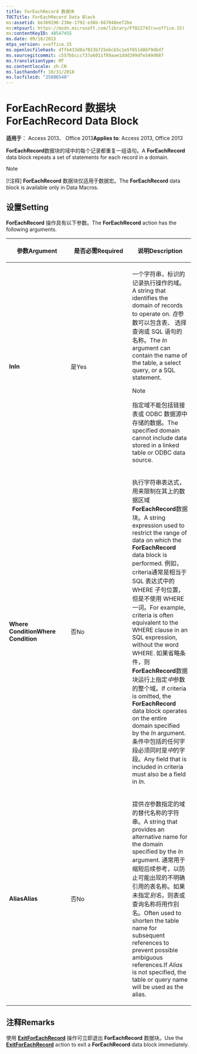 ```yaml
---
title: ForEachRecord 数据块
TOCTitle: ForEachRecord Data Block
ms:assetid: be369196-230e-1f92-e36b-667048eef2be
ms:mtpsurl: https://msdn.microsoft.com/library/Ff822743(v=office.15)
ms:contentKeyID: 48547455
ms.date: 09/18/2015
mtps_version: v=office.15
ms.openlocfilehash: dffb433d8a7023b725ebcb5c1e5f651d86f9dbd7
ms.sourcegitcommit: c557bbcccf37a6011f89aae1ddd399dfe549d087
ms.translationtype: MT
ms.contentlocale: zh-CN
ms.lasthandoff: 10/31/2018
ms.locfileid: "25886548"
---
```

# <a name="foreachrecord-data-block"></a><span data-ttu-id="eb5d7-102">ForEachRecord 数据块</span><span class="sxs-lookup"><span data-stu-id="eb5d7-102">ForEachRecord Data Block</span></span>


<span data-ttu-id="eb5d7-103">**适用于**： Access 2013、 Office 2013</span><span class="sxs-lookup"><span data-stu-id="eb5d7-103">**Applies to**: Access 2013, Office 2013</span></span>

<span data-ttu-id="eb5d7-104">**ForEachRecord**数据块的域中的每个记录都重复一组语句。</span><span class="sxs-lookup"><span data-stu-id="eb5d7-104">A **ForEachRecord** data block repeats a set of statements for each record in a domain.</span></span>


> [!NOTE]
> <P><span data-ttu-id="eb5d7-105">[!注释] <STRONG>ForEachRecord</STRONG> 数据块仅适用于数据宏。</span><span class="sxs-lookup"><span data-stu-id="eb5d7-105">The <STRONG>ForEachRecord</STRONG> data block is available only in Data Macros.</span></span></P>



## <a name="setting"></a><span data-ttu-id="eb5d7-106">设置</span><span class="sxs-lookup"><span data-stu-id="eb5d7-106">Setting</span></span>

<span data-ttu-id="eb5d7-107">**ForEachRecord** 操作具有以下参数。</span><span class="sxs-lookup"><span data-stu-id="eb5d7-107">The **ForEachRecord** action has the following arguments.</span></span>

<table>
<colgroup>
<col style="width: 33%" />
<col style="width: 33%" />
<col style="width: 33%" />
</colgroup>
<thead>
<tr class="header">
<th><p><span data-ttu-id="eb5d7-108">参数</span><span class="sxs-lookup"><span data-stu-id="eb5d7-108">Argument</span></span></p></th>
<th><p><span data-ttu-id="eb5d7-109">是否必需</span><span class="sxs-lookup"><span data-stu-id="eb5d7-109">Required</span></span></p></th>
<th><p><span data-ttu-id="eb5d7-110">说明</span><span class="sxs-lookup"><span data-stu-id="eb5d7-110">Description</span></span></p></th>
</tr>
</thead>
<tbody>
<tr class="odd">
<td><p><span data-ttu-id="eb5d7-111"><strong>In</strong></span><span class="sxs-lookup"><span data-stu-id="eb5d7-111"><strong>In</strong></span></span></p></td>
<td><p><span data-ttu-id="eb5d7-112">是</span><span class="sxs-lookup"><span data-stu-id="eb5d7-112">Yes</span></span></p></td>
<td><p><span data-ttu-id="eb5d7-113">一个字符串，标识的记录执行操作的域。</span><span class="sxs-lookup"><span data-stu-id="eb5d7-113">A string that identifies the domain of records to operate on.</span></span> <span data-ttu-id="eb5d7-114"><em>在</em>参数可以包含表、 选择查询或 SQL 语句的名称。</span><span class="sxs-lookup"><span data-stu-id="eb5d7-114">The <em>In</em> argument can contain the name of the table, a select query, or a SQL statement.</span></span></p>

> [!NOTE]
> <P><span data-ttu-id="eb5d7-115">指定域不能包括链接表或 ODBC 数据源中存储的数据。</span><span class="sxs-lookup"><span data-stu-id="eb5d7-115">The specified domain cannot include data stored in a linked table or ODBC data source.</span></span></P>


<p></p></td>
</tr>
<tr class="even">
<td><p><span data-ttu-id="eb5d7-116"><strong>Where Condition</strong></span><span class="sxs-lookup"><span data-stu-id="eb5d7-116"><strong>Where Condition</strong></span></span></p></td>
<td><p><span data-ttu-id="eb5d7-117">否</span><span class="sxs-lookup"><span data-stu-id="eb5d7-117">No</span></span></p></td>
<td><p><span data-ttu-id="eb5d7-118">执行字符串表达式，用来限制在其上的数据区域<strong>ForEachRecord</strong>数据块。</span><span class="sxs-lookup"><span data-stu-id="eb5d7-118">A string expression used to restrict the range of data on which the <strong>ForEachRecord</strong> data block is performed.</span></span> <span data-ttu-id="eb5d7-119">例如，criteria通常是相当于 SQL 表达式中的 WHERE 子句位置，但是不使用 WHERE一词。</span><span class="sxs-lookup"><span data-stu-id="eb5d7-119">For example, criteria is often equivalent to the WHERE clause in an SQL expression, without the word WHERE.</span></span> <span data-ttu-id="eb5d7-120">如果省略条件，则<strong>ForEachRecord</strong>数据块运行上指定<em>中</em>参数的整个域。</span><span class="sxs-lookup"><span data-stu-id="eb5d7-120">If criteria is omitted, the <strong>ForEachRecord</strong> data block operates on the entire domain specified by the <em>In</em> argument.</span></span> <span data-ttu-id="eb5d7-121">条件中包括的任何字段必须同时是<em>中</em>的字段。</span><span class="sxs-lookup"><span data-stu-id="eb5d7-121">Any field that is included in criteria must also be a field in <em>In</em>.</span></span></p></td>
</tr>
<tr class="odd">
<td><p><span data-ttu-id="eb5d7-122"><strong>Alias</strong></span><span class="sxs-lookup"><span data-stu-id="eb5d7-122"><strong>Alias</strong></span></span></p></td>
<td><p><span data-ttu-id="eb5d7-123">否</span><span class="sxs-lookup"><span data-stu-id="eb5d7-123">No</span></span></p></td>
<td><p><span data-ttu-id="eb5d7-124">提供<em>在</em>参数指定的域的替代名称的字符串。</span><span class="sxs-lookup"><span data-stu-id="eb5d7-124">A string that provides an alternative name for the domain specified by the <em>In</em> argument.</span></span> <span data-ttu-id="eb5d7-125">通常用于缩短后续参考，以防止可能出现的不明确引用的表名称。如果未指定<em>别名</em>，则表或查询名称将用作别名。</span><span class="sxs-lookup"><span data-stu-id="eb5d7-125">Often used to shorten the table name for subsequent references to prevent possible ambiguous references.If <em>Alias</em> is not specified, the table or query name will be used as the alias.</span></span></p></td>
</tr>
</tbody>
</table>


## <a name="remarks"></a><span data-ttu-id="eb5d7-126">注释</span><span class="sxs-lookup"><span data-stu-id="eb5d7-126">Remarks</span></span>

<span data-ttu-id="eb5d7-127">使用 **[ExitForEachRecord](exitforeachrecord-macro-action.md)** 操作可立即退出 **ForEachRecord** 数据块。</span><span class="sxs-lookup"><span data-stu-id="eb5d7-127">Use the **[ExitForEachRecord](exitforeachrecord-macro-action.md)** action to exit a **ForEachRecord** data block immediately.</span></span>

